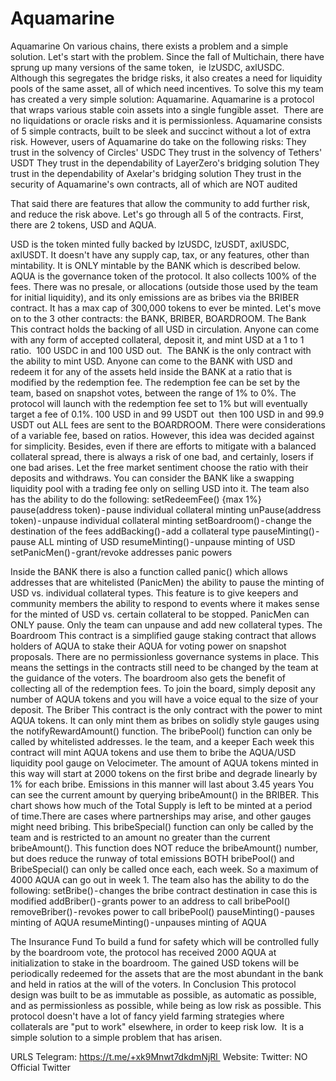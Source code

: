 # Aquamarine
Aquamarine
On various chains, there exists a problem and a simple solution. Let's start with the problem. Since the fall of Multichain, there have sprung up many versions of the same token, 
ie lzUSDC, axlUSDC. 
Although this segregates the bridge risks, it also creates a need for liquidity pools of the same asset, all of which need incentives. To solve this my team has created a very simple solution: Aquamarine.
Aquamarine is a protocol that wraps various stable coin assets into a single fungible asset. 
There are no liquidations or oracle risks and it is permissionless.
Aquamarine consists of 5 simple contracts, built to be sleek and succinct without a lot of extra risk. However, users of Aquamarine do take on the following risks:
They trust in the solvency of Circles' USDC
They trust in the solvency of Tethers' USDT
They trust in the dependability of LayerZero's bridging solution
They trust in the dependability of Axelar's bridging solution
They trust in the security of Aquamarine's own contracts, all of which are NOT audited

That said there are features that allow the community to add further risk, and reduce the risk above.
Let's go through all 5 of the contracts.
First, there are 2 tokens, USD and AQUA.

USD is the token minted fully backed by lzUSDC, lzUSDT, axlUSDC, axlUSDT. It doesn't have any supply cap, tax, or any features, other than mintability. It is ONLY mintable by the BANK which is described below.
AQUA is the governance token of the protocol. It also collects 100% of the fees. There was no presale, or allocations (outside those used by the team for initial liquidity), and its only emissions are as bribes via the BRIBER contract. It has a max cap of 300,000 tokens to ever be minted.
Let's move on to the 3 other contracts: the BANK, BRIBER, BOARDROOM.
The Bank
This contract holds the backing of all USD in circulation. Anyone can come with any form of accepted collateral, deposit it, and mint USD at a 1 to 1 ratio. 
100 USDC in and 100 USD out. 
The BANK is the only contract with the ability to mint USD. Anyone can come to the BANK with USD and redeem it for any of the assets held inside the BANK at a ratio that is modified by the redemption fee. The redemption fee can be set by the team, based on snapshot votes, between the range of 1% to 0%.
The protocol will launch with the redemption fee set to 1% but will eventually target a fee of 0.1%.
100 USD in and 99 USDT out 
then
100 USD in and 99.9 USDT out
ALL fees are sent to the BOARDROOM.
There were considerations of a variable fee, based on ratios. However, this idea was decided against for simplicity. Besides, even if there are efforts to mitigate with a balanced collateral spread, there is always a risk of one bad,  and certainly, losers if one bad arises. Let the free market sentiment choose the ratio with their deposits and withdraws.
You can consider the BANK like a swapping liquidity pool with a trading fee only on selling USD into it.
The team also has the ability to do the following:
setRedeemFee() {max 1%}
pause(address token) - pause individual collateral minting
unPause(address token) - unpause individual collateral minting
setBoardroom() - change the destination of the fees
addBacking() - add a collateral type
pauseMinting() - pause ALL minting of USD
resumeMinting() - unpause minting of USD
setPanicMen() - grant/revoke addresses panic powers

Inside the BANK there is also a function called panic() which allows addresses that are whitelisted (PanicMen) the ability to pause the minting of USD vs. individual collateral types. This feature is to give keepers and community members the ability to respond to events where it makes sense for the minted of USD vs. certain collateral to be stopped.
PanicMen can ONLY pause. Only the team can unpause and add new collateral types.
The Boardroom
This contract is a simplified gauge staking contract that allows holders of AQUA to stake their AQUA for voting power on snapshot proposals. There are no permissionless governance systems in place. This means the settings in the contracts still need to be changed by the team at the guidance of the voters.
The boardroom also gets the benefit of collecting all of the redemption fees. To join the board, simply deposit any number of AQUA tokens and you will have a voice equal to the size of your deposit.
The Briber
This contract is the only contract with the power to mint AQUA tokens. It can only mint them as bribes on solidly style gauges using the notifyRewardAmount() function. The bribePool() function can only be called by whitelisted addresses. Ie the team, and a keeper
Each week this contract will mint AQUA tokens and use them to bribe the AQUA/USD liquidity pool gauge on Velocimeter. The amount of AQUA tokens minted in this way will start at 2000 tokens on the first bribe and degrade linearly by 1% for each bribe. Emissions in this manner will last about 3.45 years
You can see the current amount by querying bribeAmount() in the BRIBER.
This chart shows how much of the Total Supply is left to be minted at a period of time.There are cases where partnerships may arise, and other gauges might need bribing. This bribeSpecial() function can only be called by the team and is restricted to an amount no greater than the current bribeAmount(). This function does NOT reduce the bribeAmount() number, but does reduce the runway of total emissions
BOTH bribePool() and BribeSpecial() can only be called once each, each week. So a maximum of 4000 AQUA can go out in week 1.
The team also has the ability to do the following:
setBribe() - changes the bribe contract destination in case this is modified
addBriber() - grants power to an address to call bribePool()
removeBriber() - revokes power to call bribePool()
pauseMinting() - pauses minting of AQUA
resumeMinting() - unpauses minting of AQUA

The Insurance Fund
To build a fund for safety which will be controlled fully by the boardroom vote, the protocol has received 2000 AQUA at initialization to stake in the boardroom.
The gained USD tokens will be periodically redeemed for the assets that are the most abundant in the bank and held in ratios at the will of the voters.
In Conclusion
This protocol design was built to be as immutable as possible, as automatic as possible, and as permissionless as possible, while being as low risk as possible.
This protocol doesn't have a lot of fancy yield farming strategies where collaterals are "put to work" elsewhere, in order to keep risk low. 
It is a simple solution to a simple problem that has arisen.

URLS
Telegram: https://t.me/+xk9Mnwt7dkdmNjRl 
Website:
Twitter: NO Official Twitter
